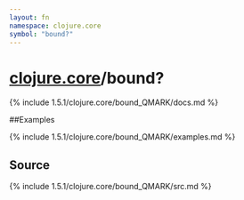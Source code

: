```yaml
---
layout: fn
namespace: clojure.core
symbol: "bound?"
---
```


# [clojure.core](../)/bound?

{% include 1.5.1/clojure.core/bound_QMARK/docs.md %}

##Examples

{% include 1.5.1/clojure.core/bound_QMARK/examples.md %}
## Source
{% include 1.5.1/clojure.core/bound_QMARK/src.md %}

